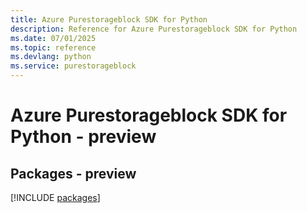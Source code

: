 ```yaml
---
title: Azure Purestorageblock SDK for Python
description: Reference for Azure Purestorageblock SDK for Python
ms.date: 07/01/2025
ms.topic: reference
ms.devlang: python
ms.service: purestorageblock
---
```

# Azure Purestorageblock SDK for Python - preview
## Packages - preview
[!INCLUDE [packages](purestorageblock-index.md)]
